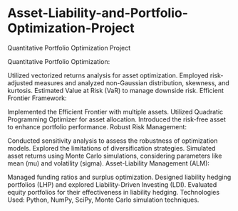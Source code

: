 # Asset-Liability-and-Portfolio-Optimization-Project
Quantitative Portfolio Optimization Project

Quantitative Portfolio Optimization:

Utilized vectorized returns analysis for asset optimization.
Employed risk-adjusted measures and analyzed non-Gaussian distribution, skewness, and kurtosis.
Estimated Value at Risk (VaR) to manage downside risk.
Efficient Frontier Framework:

Implemented the Efficient Frontier with multiple assets.
Utilized Quadratic Programming Optimizer for asset allocation.
Introduced the risk-free asset to enhance portfolio performance.
Robust Risk Management:

Conducted sensitivity analysis to assess the robustness of optimization models.
Explored the limitations of diversification strategies.
Simulated asset returns using Monte Carlo simulations, considering parameters like mean (mu) and volatility (sigma).
Asset-Liability Management (ALM):

Managed funding ratios and surplus optimization.
Designed liability hedging portfolios (LHP) and explored Liability-Driven Investing (LDI).
Evaluated equity portfolios for their effectiveness in liability hedging.
Technologies Used:
Python, NumPy, SciPy, Monte Carlo simulation techniques.
